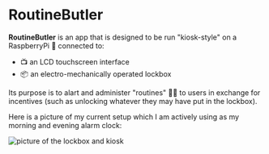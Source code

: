 # RoutineButler

**RoutineButler** is an app that is designed to be run "kiosk-style" on a RaspberryPi 🥧 connected to:

- 📺 an LCD touchscreen interface
- 📦 an electro-mechanically operated lockbox

Its purpose is to alart and administer "routines" 🏋️‍♂️  to users in exchange for incentives (such as unlocking whatever they may have put in the lockbox).

Here is a picture of my current setup which I am actively using as my morning and evening alarm clock:

![picture of the lockbox and kiosk](https://i.imgur.com/64x0Byw.jpeg)
